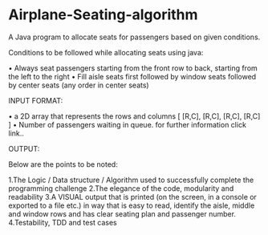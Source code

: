 # Airplane-Seating-algorithm
A Java program to allocate seats for passengers based on given conditions.

Conditions to be followed while allocating seats using java:

• Always seat passengers starting from the front row to back,
starting from the left to the right
• Fill aisle seats first followed by window seats followed by center
seats (any order in center seats)

INPUT FORMAT:

• a 2D array that represents the rows and columns [ [R,C], [R,C],
[R,C], [R,C] ]
• Number of passengers waiting in queue.
for further information click link..

OUTPUT:




Below are the points to be noted:

1.The Logic / Data structure / Algorithm used to successfully complete the programming challenge
2.The elegance of the code, modularity and readability
3.A VISUAL output that is printed (on the screen, in a console or exported to a file etc.) in way that is easy to read, identify the aisle, middle and window rows and has clear seating plan and passenger number.
4.Testability, TDD and test cases


  
